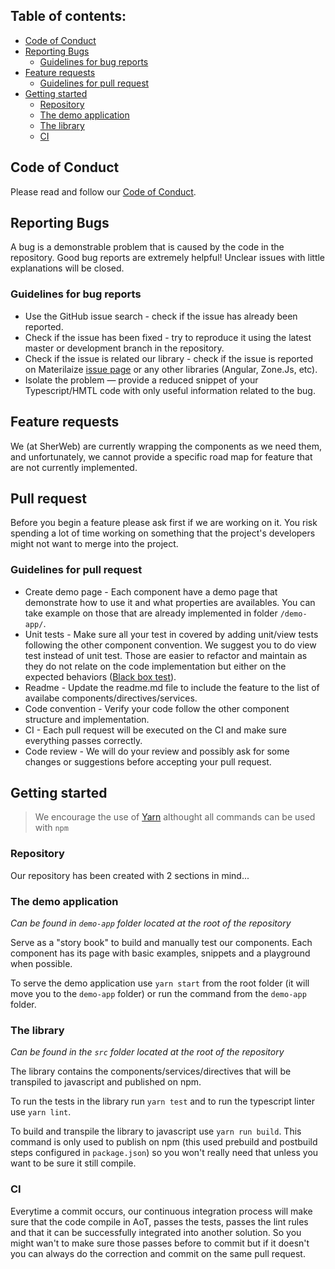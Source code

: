 
## Table of contents:
- [Code of Conduct](#code-of-conduct)
- [Reporting Bugs](#reporting-bugs)
  - [Guidelines for bug reports](#guidelines-for-bug-reports)
- [Feature requests](#feature-requests)
  - [Guidelines for pull request](#guidelines-for-pull-request)
- [Getting started](#getting-started)
  - [Repository](#repository)
  - [The demo application](#the-demo-application)
  - [The library](#the-library)
  - [CI](#ci)

## Code of Conduct

Please read and follow our [Code of Conduct](https://github.com/sherweb/ng2-materialize/blob/master/CODE_OF_CONDUCT.md).

## Reporting Bugs
A bug is a demonstrable problem that is caused by the code in the repository. Good bug reports are extremely helpful! Unclear issues with little explanations will be closed.

### Guidelines for bug reports
- Use the GitHub issue search - check if the issue has already been reported.
- Check if the issue has been fixed - try to reproduce it using the latest master or development branch in the repository.
- Check if the issue is related our library - check if the issue is reported on Materilaize [issue page](https://github.com/Dogfalo/materialize/issues) or any other libraries (Angular, Zone.Js, etc).
- Isolate the problem — provide a reduced snippet of your Typescript/HMTL code with only useful information related to the bug.

## Feature requests
We (at SherWeb) are currently wrapping the components as we need them, and unfortunately, we cannot provide a specific road map for feature that are not currently implemented. 

## Pull request
Before you begin a feature please ask first if we are working on it. You risk spending a lot of time working on something that the project's developers might not want to merge into the project.

### Guidelines for pull request
- Create demo page - Each component have a demo page that demonstrate how to use it and what properties are availables. You can take example on those that are already implemented in folder `/demo-app/`. 
- Unit tests - Make sure all your test in covered by adding unit/view tests following the other component convention. We suggest you to do view test instead of unit test. Those are easier to refactor and maintain as they do not relate on the code implementation but either on the expected behaviors ([Black box test](http://softwaretestingfundamentals.com/black-box-testing/)).
- Readme - Update the readme.md file to include the feature to the list of availabe components/directives/services.
- Code convention - Verify your code follow the other component structure and implementation.
- CI - Each pull request will be executed on the CI and make sure everything passes correctly.
- Code review - We will do your review and possibly ask for some changes or suggestions before accepting your pull request.

## Getting started

>We encourage the use of [Yarn](https://yarnpkg.com/en/) althought all commands can be used with `npm`

### Repository
Our repository has been created with 2 sections in mind...

### The demo application
_Can be found in `demo-app` folder located at the root of the repository_

Serve as a "story book" to build and manually test our components. Each component has its page with basic examples, snippets and a playground when possible.

To serve the demo application use `yarn start` from the root folder (it will move you to the `demo-app` folder) or run the command from the `demo-app` folder.

### The library
_Can be found in the `src` folder located at the root of the repository_

The library contains the components/services/directives that will be transpiled to javascript and published on npm.

To run the tests in the library run `yarn test` and to run the typescript linter use `yarn lint`.

To build and transpile the library to javascript use `yarn run build`. This command is only used to publish on npm (this used prebuild and postbuild steps configured in `package.json`) so you won't really need that unless you want to be sure it still compile.

### CI
Everytime a commit occurs, our continuous integration process will make sure that the code compile in AoT, passes the tests, passes the lint rules and that it can be successfully integrated into another solution. So you might wan't to make sure those passes before to commit but if it doesn't you can always do the correction and commit on the same pull request.

